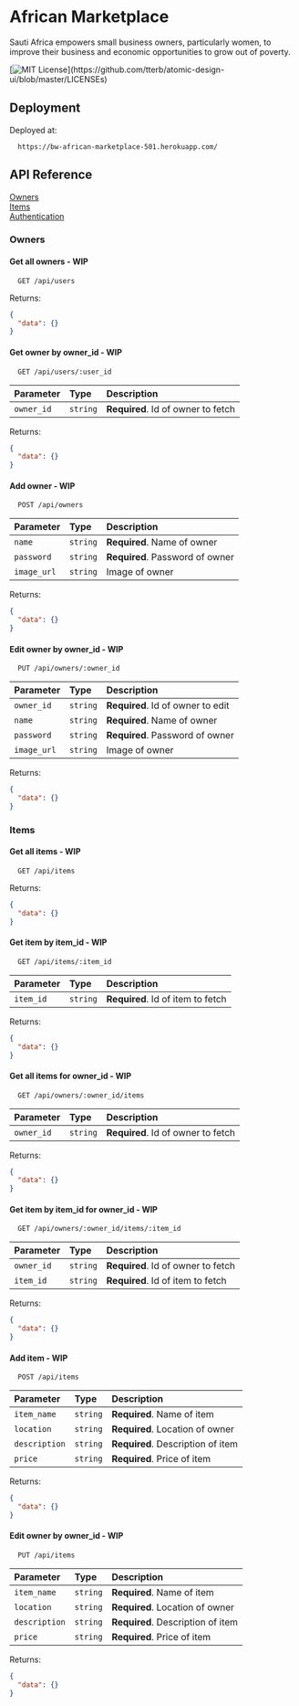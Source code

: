 # African Marketplace

Sauti Africa empowers small business owners, particularly women, to improve their business and economic opportunities to grow out of poverty.

[![MIT License](https://img.shields.io/apm/l/atomic-design-ui.svg?)](https://github.com/tterb/atomic-design-ui/blob/master/LICENSEs)

## Deployment

Deployed at:

```
  https://bw-african-marketplace-501.herokuapp.com/
```

## API Reference

[Owners](#owners)  
[Items](#items)  
[Authentication](#authentication)

### Owners

#### Get all owners - WIP

```http
  GET /api/users
```

Returns:

```json
{
  "data": {}
}
```

#### Get owner by owner_id - WIP

```http
  GET /api/users/:user_id
```

| Parameter  | Type     | Description                        |
| :--------- | :------- | :--------------------------------- |
| `owner_id` | `string` | **Required**. Id of owner to fetch |

Returns:

```json
{
  "data": {}
}
```

#### Add owner - WIP

```http
  POST /api/owners
```

| Parameter   | Type     | Description                     |
| :---------- | :------- | :------------------------------ |
| `name`      | `string` | **Required**. Name of owner     |
| `password`  | `string` | **Required**. Password of owner |
| `image_url` | `string` | Image of owner                  |

Returns:

```json
{
  "data": {}
}
```

#### Edit owner by owner_id - WIP

```http
  PUT /api/owners/:owner_id
```

| Parameter   | Type     | Description                       |
| :---------- | :------- | :-------------------------------- |
| `owner_id`  | `string` | **Required**. Id of owner to edit |
| `name`      | `string` | **Required**. Name of owner       |
| `password`  | `string` | **Required**. Password of owner   |
| `image_url` | `string` | Image of owner                    |

Returns:

```json
{
  "data": {}
}
```

### Items

#### Get all items - WIP

```http
  GET /api/items
```

Returns:

```json
{
  "data": {}
}
```

#### Get item by item_id - WIP

```http
  GET /api/items/:item_id
```

| Parameter | Type     | Description                       |
| :-------- | :------- | :-------------------------------- |
| `item_id` | `string` | **Required**. Id of item to fetch |

Returns:

```json
{
  "data": {}
}
```

#### Get all items for owner_id - WIP

```http
  GET /api/owners/:owner_id/items
```

| Parameter  | Type     | Description                        |
| :--------- | :------- | :--------------------------------- |
| `owner_id` | `string` | **Required**. Id of owner to fetch |

Returns:

```json
{
  "data": {}
}
```

#### Get item by item_id for owner_id - WIP

```http
  GET /api/owners/:owner_id/items/:item_id
```

| Parameter  | Type     | Description                        |
| :--------- | :------- | :--------------------------------- |
| `owner_id` | `string` | **Required**. Id of owner to fetch |
| `item_id`  | `string` | **Required**. Id of item to fetch  |

Returns:

```json
{
  "data": {}
}
```

#### Add item - WIP

```http
  POST /api/items
```

| Parameter     | Type     | Description                       |
| :------------ | :------- | :-------------------------------- |
| `item_name`   | `string` | **Required**. Name of item        |
| `location`    | `string` | **Required**. Location of owner   |
| `description` | `string` | **Required**. Description of item |
| `price`       | `string` | **Required**. Price of item       |

Returns:

```json
{
  "data": {}
}
```

#### Edit owner by owner_id - WIP

```http
  PUT /api/items
```

| Parameter     | Type     | Description                       |
| :------------ | :------- | :-------------------------------- |
| `item_name`   | `string` | **Required**. Name of item        |
| `location`    | `string` | **Required**. Location of owner   |
| `description` | `string` | **Required**. Description of item |
| `price`       | `string` | **Required**. Price of item       |

Returns:

```json
{
  "data": {}
}
```
